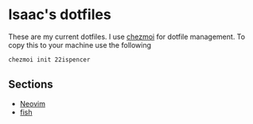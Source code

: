 # Isaac's dotfiles

These are my current dotfiles. I use [chezmoi](https://www.chezmoi.io/) for dotfile management. To copy this to your machine use the following

```sh
chezmoi init 22ispencer
```

## Sections

- [Neovim](dot_config/nvim)
- [fish](dot_config/fish)
